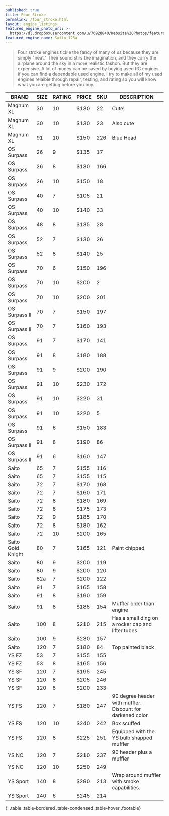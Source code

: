 ```yaml
---
published: true
title: Four Stroke
permalink: /four_stroke.html
layout: engine_listings
featured_engine_photo_url: >-
  https://dl.dropboxusercontent.com/u/76928840/Website%20Photos/featured/4-stroke.jpg
featured_engine_name: Saito 125a
---
```
















> Four stroke engines tickle the fancy of many of us because they are simply "neat." Their sound stirs the imagination, and they carry the airplane around the sky in a more realistic fashon.  But they are expensive.  A lot of money can be saved by buying used RC engines, if you can find a dependable used engine. I try to make all of my used engines relaible through repair, testing, and rating so you will know what you are getting before you buy.

BRAND             | SIZE  | RATING | PRICE | SKU   | DESCRIPTION
------------------|-------|--------|-------|-------|---------------------
Magnum XL         | 30    | 10     | $130  | 22    | Cute!
Magnum XL         | 30    | 10     | $130  | 23    | Also cute                                
Magnum XL         | 91    | 10     | $150  | 226   | Blue Head
OS Surpass        | 26    | 9      | $135  | 17    |
OS Surpass        | 26    | 8      | $130  | 166   |
OS Surpass        | 26    | 10     | $150  | 18    |  
OS Surpass        | 40    | 7      | $105  | 21    |
OS Surpass        | 40    | 10     | $140  | 33    |
OS Surpass        | 48    | 8      | $135  | 28    | 
OS Surpass        | 52    | 7      | $130  | 26    |
OS Surpass        | 52    | 8      | $140  | 25    |
OS Surpass        | 70    | 6      | $150  | 196   |                                  
OS Surpass        | 70    | 10     | $200  | 2     |
OS Surpass        | 70    | 10     | $200  | 201   |
OS Surpass II     | 70    | 7      | $150  | 197   |
OS Surpass II     | 70    | 7      | $160  | 193   |
OS Surpass        | 91    | 7      | $170  | 141   |                                                       
OS Surpass        | 91    | 8      | $180  | 188   |
OS Surpass        | 91    | 9      | $200  | 190   |
OS Surpass        | 91    | 10     | $230  | 172   |                                
OS Surpass        | 91    | 10     | $220  | 31    |
OS Surpass        | 91    | 10     | $220  | 5     |                                   
OS Surpass        | 91    | 6      | $150  | 183   |
OS Surpass II     | 91    | 8      | $190  | 86    |
OS Surpass II     | 91    | 6      | $160  | 147   |
Saito             | 65    | 7      | $155  | 116   |
Saito             | 65    | 7      | $155  | 115   |
Saito             | 72    | 7      | $170  | 168   |    
Saito             | 72    | 7      | $160  | 171   |
Saito             | 72    | 8      | $180  | 169   |
Saito             | 72    | 8      | $175  | 173   |
Saito             | 72    | 9      | $185  | 170   |  
Saito             | 72    | 8      | $180  | 162   |
Saito             | 72    | 10     | $200  | 165   | 
Saito Gold Knight | 80    | 7      | $165  | 121   | Paint chipped
Saito             | 80    | 9      | $200  | 119   |
Saito             | 80    | 9      | $200  | 120   |
Saito             | 82a   | 7      | $200  | 122   | 
Saito             | 91    | 7      | $165  | 158   |                                                    
Saito             | 91    | 8      | $190  | 159   |  
Saito             | 91    | 8      | $185  | 154   | Muffler older than engine
Saito             | 100   | 8      | $210  | 215   | Has a small ding on a rocker cap and lifter tubes
Saito             | 100   | 9      | $230  | 157   | 
Saito             | 120   | 7      | $180  | 84    | Top painted black    
YS FZ             | 53    | 7      | $155  | 155   |
YS FZ             | 53    | 8      | $165  | 156   |
YS SF             | 120   | 7      | $195  | 245   |                                       
YS SF             | 120   | 8      | $205  | 246   |
YS SF             | 120   | 8      | $200  | 233   |                                      
YS FS             | 120   | 7      | $180  | 247   | 90 degree header with muffler. Discount for darkened color
YS FS             | 120   | 10     | $240  | 242   | Box scuffed
YS FS             | 120   | 8      | $225  | 251   |Equipped with the YS bulb shapped muffler
YS NC             | 120   | 7      | $210  | 237   | 90 header plus a muffler
YS NC             | 120   | 10     | $250  | 249   |
YS Sport          | 140   | 8      | $290  | 213   | Wrap around muffler with smoke capabilities.
YS Sport          | 140   | 6      | $245  | 214   |                                        
{: .table .table-bordered .table-condensed .table-hover .footable}
